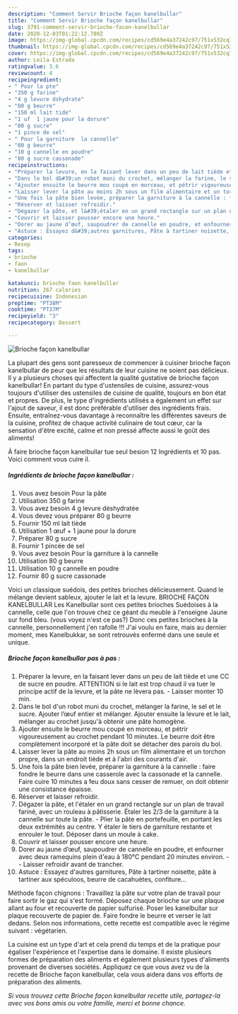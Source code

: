 ```yaml
---
description: "Comment Servir Brioche façon kanelbullar"
title: "Comment Servir Brioche façon kanelbullar"
slug: 3791-comment-servir-brioche-facon-kanelbullar
date: 2020-12-03T01:22:12.780Z
image: https://img-global.cpcdn.com/recipes/cd569e4a37242c97/751x532cq70/brioche-facon-kanelbullar-photo-principale-de-la-recette.jpg
thumbnail: https://img-global.cpcdn.com/recipes/cd569e4a37242c97/751x532cq70/brioche-facon-kanelbullar-photo-principale-de-la-recette.jpg
cover: https://img-global.cpcdn.com/recipes/cd569e4a37242c97/751x532cq70/brioche-facon-kanelbullar-photo-principale-de-la-recette.jpg
author: Leila Estrada
ratingvalue: 3.6
reviewcount: 4
recipeingredient:
- " Pour la pte"
- "350 g farine"
- "4 g levure dshydrate"
- "80 g beurre"
- "150 ml lait tide"
- "1 uf  1 jaune pour la dorure"
- "80 g sucre"
- "1 pince de sel"
- " Pour la garniture  la cannelle"
- "80 g beurre"
- "10 g cannelle en poudre"
- "80 g sucre cassonade"
recipeinstructions:
- "Préparer la levure, en la faisant lever dans un peu de lait tiède et une CC de sucre en poudre. ATTENTION si le lait est trop chaud il va tuer le principe actif de la levure, et la pâte ne lèvera pas. Laisser monter 10 min."
- "Dans le bol d&#39;un robot muni du crochet, mélanger la farine, le sel et le sucre. Ajouter l’œuf entier et mélanger. Ajouter ensuite la levure et le lait, mélanger au crochet jusqu&#39;à obtenir une pâte homogène."
- "Ajouter ensuite le beurre mou coupé en morceau, et pétrir vigoureusement au crochet pendant 10 minutes. Le beurre doit être complètement incorporé et la pâte doit se détacher des parois du bol."
- "Laisser lever la pâte au moins 2h sous un film alimentaire et un torchon propre, dans un endroit tiède et à l&#39;abri des courants d&#39;air."
- "Une fois la pâte bien levée, préparer la garniture à la cannelle : faire fondre le beurre dans une casserole avec la cassonade et la cannelle. Faire cuire 10 minutes a feu doux sans cesser de remuer, on doit obtenir une consistance épaisse."
- "Réserver et laisser refroidir."
- "Dégazer la pâte, et l&#39;étaler en un grand rectangle sur un plan de travail fariné, avec un rouleau à pâtisserie. Étaler les 2/3 de la garniture à la cannelle sur toute la pâte.  Plier la pâte en portefeuille, en portant les deux extrémités au centre. Y étaler le tiers de garniture restante et enrouler le tout. Déposer dans un moule à cake."
- "Couvrir et laisser pousser encore une heure."
- "Dorer au jaune d’œuf, saupoudrer de cannelle en poudre, et enfourner avec deux ramequins plein d&#39;eau à 180°C pendant 20 minutes environ.  Laisser refroidir avant de trancher."
- "Astuce : Essayez d&#39;autres garnitures, Pâte à tartiner noisette, pâte à tartiner aux spéculoos, beurre de cacahuètes, confiture..."
categories:
- Resep
tags:
- brioche
- faon
- kanelbullar

katakunci: brioche faon kanelbullar 
nutrition: 267 calories
recipecuisine: Indonesian
preptime: "PT38M"
cooktime: "PT37M"
recipeyield: "3"
recipecategory: Dessert

---
```



![Brioche façon kanelbullar](https://img-global.cpcdn.com/recipes/cd569e4a37242c97/751x532cq70/brioche-facon-kanelbullar-photo-principale-de-la-recette.jpg)

La plupart des gens sont paresseux de commencer à cuisiner brioche façon kanelbullar de peur que les résultats de leur cuisine ne soient pas délicieux. Il y a plusieurs choses qui affectent la qualité gustative de brioche façon kanelbullar! En partant du type d'ustensiles de cuisine, assurez-vous toujours d'utiliser des ustensiles de cuisine de qualité, toujours en bon état et propres. De plus, le type d'ingrédients utilisés a également un effet sur l'ajout de saveur, il est donc préférable d'utiliser des ingrédients frais. Ensuite, entraînez-vous davantage à reconnaître les différentes saveurs de la cuisine, profitez de chaque activité culinaire de tout cœur, car la sensation d'être excité, calme et non pressé affecte aussi le goût des aliments!

<!--inarticleads1-->

À faire brioche façon kanelbullar tue seul besion 12 Ingrédients et 10 pas. Voici comment vous cuire il.

##### Ingrédients de brioche façon kanelbullar :

1. Vous avez besoin  Pour la pâte
1. Utilisation 350 g farine
1. Vous avez besoin 4 g levure déshydratée
1. Vous devez vous préparer 80 g beurre
1. Fournir 150 ml lait tiède
1. Utilisation 1 œuf + 1 jaune pour la dorure
1. Préparer 80 g sucre
1. Fournir 1 pincée de sel
1. Vous avez besoin  Pour la garniture à la cannelle
1. Utilisation 80 g beurre
1. Utilisation 10 g cannelle en poudre
1. Fournir 80 g sucre cassonade


Voici un classique suédois, des petites brioches délicieusement. Quand le mélange devient sableux, ajouter le lait et la levure. BRIOCHE FAÇON KANELBULLAR Les Kanelbullar sont ces petites brioches Suédoises à la cannelle, celle que l&#39;on trouve chez ce géant du meuble à l&#39;enseigne Jaune sur fond bleu. (vous voyez n&#39;est ce pas?) Donc ces petites brioches à la cannelle, personnellement j&#39;en rafolle !!! J&#39;ai voulu en faire, mais au dernier moment, mes Kanelbukkar, se sont retrouvés enfermé dans une seule et unique. 

<!--inarticleads2-->

##### Brioche façon kanelbullar pas à pas :

1. Préparer la levure, en la faisant lever dans un peu de lait tiède et une CC de sucre en poudre. ATTENTION si le lait est trop chaud il va tuer le principe actif de la levure, et la pâte ne lèvera pas. - Laisser monter 10 min.
1. Dans le bol d&#39;un robot muni du crochet, mélanger la farine, le sel et le sucre. Ajouter l’œuf entier et mélanger. Ajouter ensuite la levure et le lait, mélanger au crochet jusqu&#39;à obtenir une pâte homogène.
1. Ajouter ensuite le beurre mou coupé en morceau, et pétrir vigoureusement au crochet pendant 10 minutes. Le beurre doit être complètement incorporé et la pâte doit se détacher des parois du bol.
1. Laisser lever la pâte au moins 2h sous un film alimentaire et un torchon propre, dans un endroit tiède et à l&#39;abri des courants d&#39;air.
1. Une fois la pâte bien levée, préparer la garniture à la cannelle : faire fondre le beurre dans une casserole avec la cassonade et la cannelle. Faire cuire 10 minutes a feu doux sans cesser de remuer, on doit obtenir une consistance épaisse.
1. Réserver et laisser refroidir.
1. Dégazer la pâte, et l&#39;étaler en un grand rectangle sur un plan de travail fariné, avec un rouleau à pâtisserie. Étaler les 2/3 de la garniture à la cannelle sur toute la pâte.  - Plier la pâte en portefeuille, en portant les deux extrémités au centre. Y étaler le tiers de garniture restante et enrouler le tout. Déposer dans un moule à cake.
1. Couvrir et laisser pousser encore une heure.
1. Dorer au jaune d’œuf, saupoudrer de cannelle en poudre, et enfourner avec deux ramequins plein d&#39;eau à 180°C pendant 20 minutes environ. -  - Laisser refroidir avant de trancher.
1. Astuce : Essayez d&#39;autres garnitures, Pâte à tartiner noisette, pâte à tartiner aux spéculoos, beurre de cacahuètes, confiture...


Méthode façon chignons : Travaillez la pâte sur votre plan de travail pour faire sortir le gaz qui s&#39;est formé. Déposez chaque brioche sur une plaque allant au four et recouverte de papier sulfurisé. Poser les kanelbullar sur plaque recouverte de papier de. Faire fondre le beurre et verser le lait dedans. Selon nos informations, cette recette est compatible avec le régime suivant : végétarien. 

<!--inarticleads1-->

<p>
La cuisine est un type d'art et cela prend du temps et de la pratique pour égaliser l'expérience et l'expertise dans le domaine. Il existe plusieurs formes de préparation des aliments et également plusieurs types d'aliments provenant de diverses sociétés. Appliquez ce que vous avez vu de la recette de Brioche façon kanelbullar, cela vous aidera dans vos efforts de préparation des aliments.
</p>

<p>
<i>Si vous trouvez cette Brioche façon kanelbullar recette utile, partagez-la avec vos bons amis ou votre famille, merci et bonne chance.</i>
</p>
